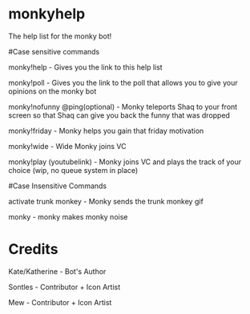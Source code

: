 # monkyhelp
The help list for the monky bot!

#Case sensitive commands

monky!help - Gives you the link to this help list

monky!poll - Gives you the link to the poll that allows you to give your opinions on the monky bot

monky!nofunny @ping(optional) - Monky teleports Shaq to your front screen so that Shaq can give you back the funny that was dropped

monky!friday - Monky helps you gain that friday motivation

monky!wide - Wide Monky joins VC

monky!play (youtubelink) - Monky joins VC and plays the track of your choice (wip, no queue system in place)

#Case Insensitive Commands

activate trunk monkey - Monky sends the trunk monkey gif

monky - monky makes monky noise

# Credits

Kate/Katherine - Bot's Author

Sontles - Contributor + Icon Artist

Mew - Contributor + Icon Artist
